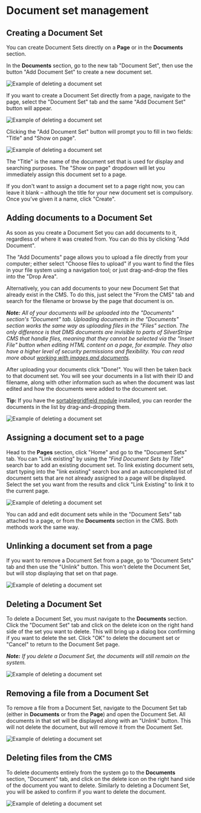 # Document set management

## Creating a Document Set

You can create Document Sets directly on a **Page** or in the **Documents** section.

In the **Documents** section, go to the new tab "Document Set", then use the button "Add Document Set" to create a new document set.

![Example of deleting a document set](_images/document_section.png)

If you want to create a Document Set directly from a page, navigate to the page, select the "Document Set" tab and the same "Add Document Set" button will appear.

![Example of deleting a document set](_images/pages_section.png)

Clicking the "Add Document Set" button will prompt you to fill in two fields: "Title" and "Show on page".

![Example of deleting a document set](_images/document_set.png)

The "Title" is the name of the document set that is used for display and searching purposes. The "Show on page" dropdown will let you immediately assign this document set to a page.

If you don't want to assign a document set to a page right now, you can leave it blank – although the title for your new document set is compulsory. Once you’ve given it a name, click "Create".

## Adding documents to a Document Set

As soon as you create a Document Set you can add documents to it, regardless of where it was created from. You can do this by clicking "Add Document".

The "Add Documents" page allows you to upload a file directly from your computer; either select "Choose files to upload" if you want to find the files in your file system using a navigation tool; or just drag-and-drop the files into the "Drop Area".

Alternatively, you can add documents to your new Document Set that already exist in the CMS. To do this, just select the "From the CMS" tab and search for the filename or browse by the page that document is on.

_**Note:** All of your documents will be uploaded into the "Documents" section's "Document" tab. Uploading documents in the "Documents" section works the same way as uploading files in the "Files" section. The only difference is that DMS documents are invisible to parts of SilverStripe CMS that handle files, meaning that they cannot be selected via the "Insert File" button when editing HTML content on a page, for example. They also have a higher level of security permissions and flexibility. You can read more about [working with images and documents](https://userhelp.silverstripe.org/en/creating_pages_and_content/creating_and_editing_content/working_with_images_and_documents/)._

After uploading your documents click "Done!". You will then be taken back to that document set. You will see your documents in a list with their ID and filename, along with other information such as when the document was last edited and how the documents were added to the document set.

**Tip:** If you have the [sortablegridfield module](http://addons.silverstripe.org/add-ons/undefinedoffset/sortablegridfield) installed, you can reorder the documents in the list by drag-and-dropping them.

![Example of deleting a document set](_images/sortablegridfield.png)

## Assigning a document set to a page

Head to the **Pages** section, click "Home" and go to the "Document Sets" tab. You can "Link existing" by using the _"Find Document Sets by Title"_ search bar to add an existing document set. To link existing document sets, start typing into the "link existing" search box and an autocompleted list of document sets that are not already assigned to a page will be displayed. Select the set you want from the results and click "Link Existing" to link it to the current page.

![Example of deleting a document set](_images/link_existing.png)

You can add and edit document sets while in the "Document Sets" tab attached to a page, or from the **Documents** section in the CMS. Both methods work the same way.

## Unlinking a document set from a page

If you want to remove a Document Set from a page, go to "Document Sets" tab and then use the "Unlink" button. This won't delete the Document Set, but will stop displaying that set on that page.

![Example of deleting a document set](_images/unlink_doc_set.png)

## Deleting a Document Set

To delete a Document Set, you must navigate to the **Documents** section. Click the "Document Set" tab and click on the delete icon on the right hand side of the set you want to delete. This will bring up a dialog box confirming if you want to delete the set. Click "OK" to delete the document set or "Cancel" to return to the Document Set page.

_**Note:** If you delete a Document Set, the documents will still remain on the system._

![Example of deleting a document set](_images/delete_doc_set.png)

## Removing a file from a Document Set

To remove a file from a Document Set, navigate to the Document Set tab (either in **Documents** or from the **Page**) and open the Document Set. All documents in that set will be displayed along with an "Unlink" button. This will not delete the document, but will remove it from the Document Set.

![Example of deleting a document set](_images/unlink_doc_from_set.png)

## Deleting files from the CMS

To delete documents entirely from the system go to the **Documents** section, "Document" tab, and click on the delete icon on the right hand side of the document you want to delete. Similarly to deleting a Document Set, you will be asked to confirm if you want to delete the document.

![Example of deleting a document set](_images/delete_doc_from_system.png)
